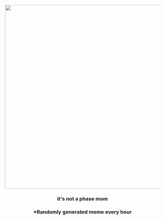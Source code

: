 <p align="center">
        <img src="https://i.redd.it/bn8jbjujt9091.jpg" width="600" height="600">
        </p>
        <h3 align="center">it's not a phase mom</h3>
        <h3 align="center">*Randomly generated meme every hour</h3>
    